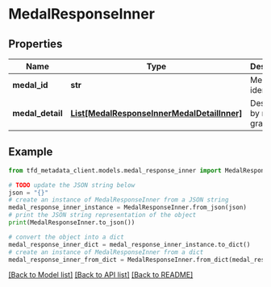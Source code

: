 # MedalResponseInner


## Properties

Name | Type | Description | Notes
------------ | ------------- | ------------- | -------------
**medal_id** | **str** | Medal identifier | [optional] 
**medal_detail** | [**List[MedalResponseInnerMedalDetailInner]**](MedalResponseInnerMedalDetailInner.md) | Description by medal grade | [optional] 

## Example

```python
from tfd_metadata_client.models.medal_response_inner import MedalResponseInner

# TODO update the JSON string below
json = "{}"
# create an instance of MedalResponseInner from a JSON string
medal_response_inner_instance = MedalResponseInner.from_json(json)
# print the JSON string representation of the object
print(MedalResponseInner.to_json())

# convert the object into a dict
medal_response_inner_dict = medal_response_inner_instance.to_dict()
# create an instance of MedalResponseInner from a dict
medal_response_inner_from_dict = MedalResponseInner.from_dict(medal_response_inner_dict)
```
[[Back to Model list]](../README.md#documentation-for-models) [[Back to API list]](../README.md#documentation-for-api-endpoints) [[Back to README]](../README.md)


